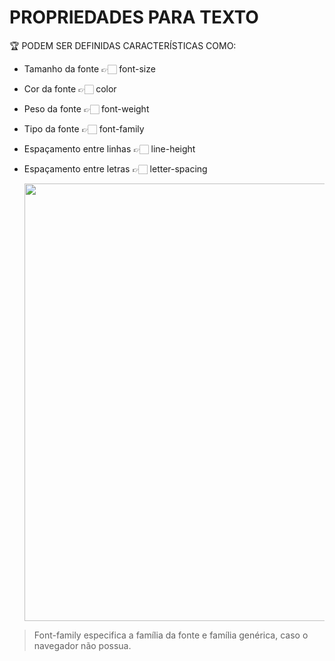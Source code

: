 # PROPRIEDADES PARA TEXTO

🏆 PODEM SER DEFINIDAS CARACTERÍSTICAS COMO:

- Tamanho da fonte 👉🏻 font-size
- Cor da fonte 👉🏻 color
- Peso da fonte 👉🏻 font-weight
- Tipo da fonte 👉🏻 font-family
- Espaçamento entre linhas 👉🏻 line-height
- Espaçamento entre letras 👉🏻 letter-spacing
    
   <img src=https://github.com/ViniciusSXavier999/Assets/commit/92cac9ea30187e36ce8c5c21a7cec092b1c5ddce width="700"/>
    

> Font-family especifica a família da fonte e família genérica, caso o navegador não possua.
> 


























